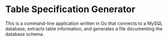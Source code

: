 # Table Specification Generator

This is a command-line application written in Go that connects to a MySQL database, extracts table information, and generates a file documenting the database schema.

